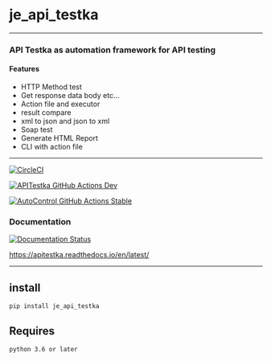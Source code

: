 # je_api_testka

---

### API Testka as automation framework for API testing

#### Features

* HTTP Method test
* Get response data body etc...
* Action file and executor
* result compare
* xml to json and json to xml
* Soap test
* Generate HTML Report
* CLI with action file

---

[![CircleCI](https://circleci.com/gh/JE-Chen/APITestka/tree/main.svg?style=svg&circle-token=32826b3cccdffba93891691795bbded287a0b7fe)](https://circleci.com/gh/JE-Chen/APITestka/tree/main)

[![APITestka GitHub Actions Dev](https://github.com/JE-Chen/APITestka/actions/workflows/api-testka-github-actions_dev.yml/badge.svg)](https://github.com/JE-Chen/APITestka/actions/workflows/api-testka-github-actions_dev.yml)

[![AutoControl GitHub Actions Stable](https://github.com/JE-Chen/APITestka/actions/workflows/api-testka-github-actions_stable.yml/badge.svg)](https://github.com/JE-Chen/APITestka/actions/workflows/api-testka-github-actions_stable.yml)

### Documentation

[![Documentation Status](https://readthedocs.org/projects/apitestka/badge/?version=latest)](https://apitestka.readthedocs.io/en/latest/?badge=latest)

https://apitestka.readthedocs.io/en/latest/

---

## install

```
pip install je_api_testka
```

## Requires

```
python 3.6 or later
```